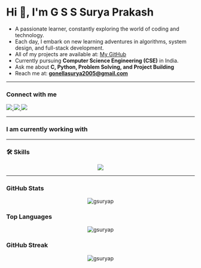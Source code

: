 # Hi 👋, I'm G S S Surya Prakash

- A passionate learner, constantly exploring the world of coding and technology.  
- Each day, I embark on new learning adventures in algorithms, system design, and full-stack development.  
- All of my projects are available at: [My GitHub](https://github.com/GSuryaP)  
- Currently pursuing **Computer Science Engineering (CSE)** in India.  
- Ask me about **C, Python, Problem Solving, and Project Building**  
- Reach me at: **gonellasurya2005@gmail.com**  

---

### Connect with me
<p align="left">
  <a href="https://linkedin.com/in/g-s-s-surya-prakash" target="blank">
    <img src="https://img.shields.io/badge/LinkedIn-blue?style=for-the-badge&logo=linkedin" />
  </a>
  <a href="https://www.leetcode.com/gsurya_05" target="blank">
    <img src="https://img.shields.io/badge/LeetCode-orange?style=for-the-badge&logo=leetcode" />
  </a>
  <a href="mailto:gonellasurya2005@gmail.com">
    <img src="https://img.shields.io/badge/Gmail-red?style=for-the-badge&logo=gmail&logoColor=white" />
  </a>
</p>

---

### I am currently working with
---

### 🛠️ Skills
<p align="center">
  <a href="https://github.com/GSuryaP">
    <img src="https://skillicons.dev/icons?i=python,c,cpp,html,css,js,react,git,github,grafana,docker,figma,linux,ubuntu,mysql,mongodb,sqlite,express,nodejs,tensorflow,pytorch,wordpress,matlab,anaconda" />
  </a>
</p>


---

### GitHub Stats
<p align="center">
  <img src="https://github-readme-stats.vercel.app/api?username=gsuryap&show_icons=true&theme=tokyonight" alt="gsuryap" />
</p>

### Top Languages
<p align="center">
  <img src="https://github-readme-stats.vercel.app/api/top-langs?username=gsuryap&show_icons=true&locale=en&layout=compact&theme=tokyonight" alt="gsuryap" />
</p>

### GitHub Streak
<p align="center">
  <img src="https://github-readme-streak-stats.herokuapp.com/?user=gsuryap&theme=tokyonight" alt="gsuryap" />
</p>


<!--<p align="center"> <img src="https://komarev.com/ghpvc/?username=gsuryap&label=Profile%20views&color=0e75b6&style=flat" alt="gsuryap" /> </p>-->
